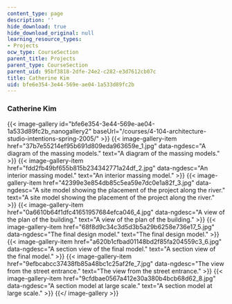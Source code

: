```yaml
---
content_type: page
description: ''
hide_download: true
hide_download_original: null
learning_resource_types:
- Projects
ocw_type: CourseSection
parent_title: Projects
parent_type: CourseSection
parent_uid: 95bf3818-2dfe-24e2-c282-e3d7612cb07c
title: Catherine Kim
uid: bfe6e354-3e44-569e-ae04-1a533d89fc2b
---
```


### Catherine Kim
{{< image-gallery id="bfe6e354-3e44-569e-ae04-1a533d89fc2b_nanogallery2" baseUrl="/courses/4-104-architecture-studio-intentions-spring-2005/" >}}
{{< image-gallery-item href="37b7e55214ef95b691d809eda963659e_1.jpg" data-ngdesc="A diagram of the massing models." text="A diagram of the massing models." >}}
{{< image-gallery-item href="fdd2fb49bf655b815b234342771a24df_2.jpg" data-ngdesc="An interior massing model." text="An interior massing model." >}}
{{< image-gallery-item href="42399e3e854db85c5ea59e7dc0e1a82f_3.jpg" data-ngdesc="A site model showing the placement of the project along the river." text="A site model showing the placement of the project along the river." >}}
{{< image-gallery-item href="0a6610b64f1dfc41651957684efca046_4.jpg" data-ngdesc="A view of the plan of the building." text="A view of the plan of the building." >}}
{{< image-gallery-item href="68f8d9c34c3d5d3b5a29b6258e736e17_5.jpg" data-ngdesc="The final design model." text="The final design model." >}}
{{< image-gallery-item href="a620b1cfbad01148bd2f85fa204559c3_6.jpg" data-ngdesc="A section view of the final model." text="A section view of the final model." >}}
{{< image-gallery-item href="9efbcabcc37438fb85a48bc1c25af2fe_7.jpg" data-ngdesc="The view from the street entrance." text="The view from the street entrance." >}}
{{< image-gallery-item href="9cfdbae0567a412e30a380b4bcb68d62_8.jpg" data-ngdesc="A section model at large scale." text="A section model at large scale." >}}
{{</ image-gallery >}}
